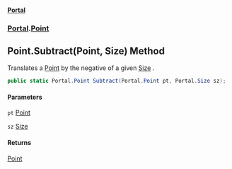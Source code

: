 #### [Portal](index.md 'index')
### [Portal](Portal.md 'Portal').[Point](Point.md 'Portal.Point')

## Point.Subtract(Point, Size) Method

Translates a [Point](Point.md 'Portal.Point') by the negative of a given [Size](Size.md 'Portal.Size') .

```csharp
public static Portal.Point Subtract(Portal.Point pt, Portal.Size sz);
```
#### Parameters

<a name='Portal.Point.Subtract(Portal.Point,Portal.Size).pt'></a>

`pt` [Point](Point.md 'Portal.Point')

<a name='Portal.Point.Subtract(Portal.Point,Portal.Size).sz'></a>

`sz` [Size](Size.md 'Portal.Size')

#### Returns
[Point](Point.md 'Portal.Point')